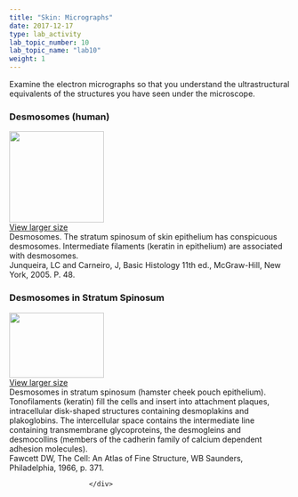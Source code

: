 ```yaml
---
title: "Skin: Micrographs"
date: 2017-12-17
type: lab_activity
lab_topic_number: 10
lab_topic_name: "lab10"
weight: 1
---
```

<div class="entrybody">
						<p>Examine the electron micrographs so that you understand the ultrastructural equivalents of the structures you have seen under the microscope.</p>

<h3>Desmosomes (human)</h3>

<div class="slidepopup"><div class="thumbnail"> <a href="/assets_c/2009/07/40-1291.html" target="_blank" > <img src="http://ccnmtl.columbia.edu/projects/histologylab/assets/images/40-thumb-170x164-1291.jpg" width="170" height="164" alt="" class="mt-image-left"> </a><br> <a href="/assets_c/2009/07/40-1291.html" target="_blank" >View larger size</a> </div><div class="slidetxt">
Desmosomes. The stratum spinosum of skin epithelium has conspicuous desmosomes. Intermediate filaments (keratin in epithelium) are associated with desmosomes. <br>
Junqueira, LC and Carneiro, J, Basic Histology 11th ed., McGraw-Hill, New York, 2005. P. 48.</div></div>

<h3>Desmosomes in Stratum Spinosum</h3>

<div class="slidepopup"><div class="thumbnail"> <a href="/assets_c/2009/07/41-1294.html" target="_blank" > <img src="http://ccnmtl.columbia.edu/projects/histologylab/assets/images/41-thumb-170x117-1294.jpg" width="170" height="117" alt="" class="mt-image-left"> </a><br> <a href="/assets_c/2009/07/41-1294.html" target="_blank" >View larger size</a> </div><div class="slidetxt">
Desmosomes in stratum spinosum (hamster cheek pouch epithelium). Tonofilaments (keratin) fill the cells and insert into attachment plaques, intracellular disk-shaped structures containing desmoplakins and plakoglobins. The intercellular space contains the intermediate line containing transmembrane glycoproteins, the desmogleins and desmocollins (members of the cadherin family of calcium dependent adhesion molecules). <br>
Fawcett <span class="caps">DW,</span> The Cell: An Atlas of Fine Structure, WB Saunders, Philadelphia, 1966, p. 371.</div></div>
						
						
						</div>
